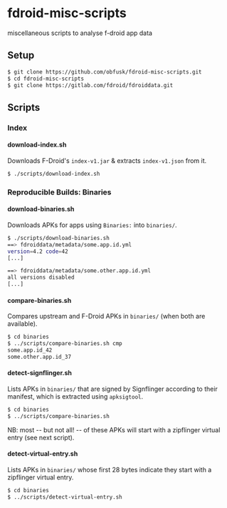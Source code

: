 # fdroid-misc-scripts

miscellaneous scripts to analyse f-droid app data

## Setup

```sh
$ git clone https://github.com/obfusk/fdroid-misc-scripts.git
$ cd fdroid-misc-scripts
$ git clone https://gitlab.com/fdroid/fdroiddata.git
```

## Scripts

### Index

#### download-index.sh

Downloads F-Droid's `index-v1.jar` & extracts `index-v1.json` from it.

```sh
$ ./scripts/download-index.sh
```

### Reproducible Builds: Binaries

#### download-binaries.sh

Downloads APKs for apps using `Binaries:` into `binaries/`.

```sh
$ ./scripts/download-binaries.sh
==> fdroiddata/metadata/some.app.id.yml
version=4.2 code=42
[...]

==> fdroiddata/metadata/some.other.app.id.yml
all versions disabled
[...]
```

#### compare-binaries.sh

Compares upstream and F-Droid APKs in `binaries/` (when both are available).

```sh
$ cd binaries
$ ../scripts/compare-binaries.sh cmp
some.app.id_42                                                          OK
some.other.app.id_37                                                    skipped
```

#### detect-signflinger.sh

Lists APKs in `binaries/` that are signed by Signflinger according to their
manifest, which is extracted using `apksigtool`.

```sh
$ cd binaries
$ ../scripts/compare-binaries.sh
```

NB: most -- but not all! -- of these APKs will start with a zipflinger virtual
entry (see next script).

#### detect-virtual-entry.sh

Lists APKs in `binaries/` whose first 28 bytes indicate they start with a
zipflinger virtual entry.

```sh
$ cd binaries
$ ../scripts/detect-virtual-entry.sh
```
